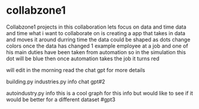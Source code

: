 # collabzone1
Collabzone1 projects
in this collaboration lets focus on data and time data and time what i want to collaborate on is creating a app that takes in data and moves it around durring time the data could be shaped as 
dots change colors once the data has changed 1 example employee at a job and one of his main duties have been taken from automation so in the simulation this dot will be blue then once automation takes
the job it turns red 

will edit in the morning read the chat gpt for more details


building.py
industries.py
info chat gpt#2



autoindustry.py
info
this is a cool graph for this info but would like to see if it would be better for a different dataset 
#gpt3
